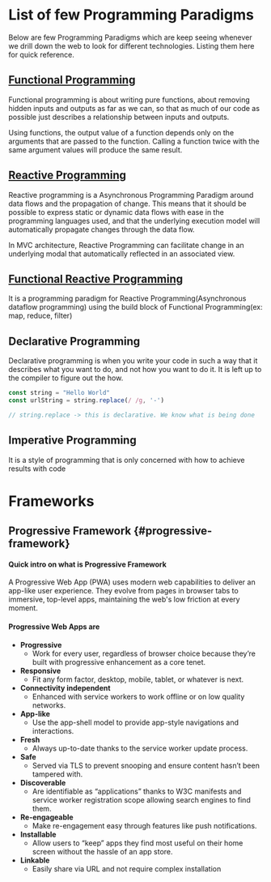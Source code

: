 # List of few Programming Paradigms

Below are few Programming Paradigms which are keep seeing whenever we drill down the web to look for different technologies. Listing them here for quick reference.

## [Functional Programming](https://medium.com/javascript-scene/master-the-javascript-interview-what-is-functional-programming-7f218c68b3a0)

Functional programming is about writing pure functions, about removing hidden inputs and outputs as far as we can, so that as much of our code as possible just describes a relationship between inputs and outputs.

Using functions, the output value of a function depends only on the arguments that are passed to the function. Calling a function twice with the same argument values will produce the same result.

## [Reactive Programming](https://medium.com/@kevalpatel2106/what-is-reactive-programming-da37c1611382)

Reactive programming is a Asynchronous Programming Paradigm around data flows and the propagation of change. This means that it should be possible to express static or dynamic data flows with ease in the programming languages used, and that the underlying execution model will automatically propagate changes through the data flow.

In MVC architecture, Reactive Programming can facilitate change in an underlying modal that automatically reflected in an associated view.

## [Functional Reactive Programming](http://blog.danlew.net/2017/07/27/an-introduction-to-functional-reactive-programming/)

It is a programming paradigm for Reactive Programming\(Asynchronous dataflow programming\) using the build block of Functional Programming\(ex: map, reduce, filter\)

## Declarative Programming

Declarative programming is when you write your code in such a way that it describes what you want to do, and not how you want to do it. It is left up to the compiler to figure out the how.

```js
const string = "Hello World"
const urlString = string.replace(/ /g, '-')

// string.replace -> this is declarative. We know what is being done
```

## Imperative Programming

It is a style of programming that is only concerned with how to achieve results with code



# Frameworks

## Progressive Framework {#progressive-framework}

#### Quick intro on what is Progressive Framework

A Progressive Web App \(PWA\) uses modern web capabilities to deliver an app-like user experience. They evolve from pages in browser tabs to immersive, top-level apps, maintaining the web's low friction at every moment.

#### Progressive Web Apps are

* **Progressive**
  * Work for every user, regardless of browser choice because they’re built with progressive enhancement as a core tenet.
* **Responsive**
  * Fit any form factor, desktop, mobile, tablet, or whatever is next.
* **Connectivity independent**
  * Enhanced with service workers to work offline or on low quality networks.
* **App-like**
  * Use the app-shell model to provide app-style navigations and interactions.
* **Fresh**
  * Always up-to-date thanks to the service worker update process.
* **Safe**
  * Served via TLS to prevent snooping and ensure content hasn’t been tampered with.
* **Discoverable**
  * Are identifiable as “applications” thanks to W3C manifests and service worker registration scope allowing search engines to find them.
* **Re-engageable**
  * Make re-engagement easy through features like push notifications.
* **Installable**
  * Allow users to “keep” apps they find most useful on their home screen without the hassle of an app store.
* **Linkable**
  * Easily share via URL and not require complex installation



